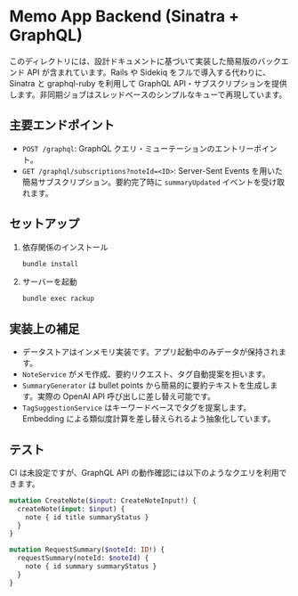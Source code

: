 # Memo App Backend (Sinatra + GraphQL)

このディレクトリには、設計ドキュメントに基づいて実装した簡易版のバックエンド API が含まれています。Rails や Sidekiq をフルで導入する代わりに、Sinatra と graphql-ruby を利用して GraphQL API・サブスクリプションを提供します。非同期ジョブはスレッドベースのシンプルなキューで再現しています。

## 主要エンドポイント
- `POST /graphql`: GraphQL クエリ・ミューテーションのエントリーポイント。
- `GET /graphql/subscriptions?noteId=<ID>`: Server-Sent Events を用いた簡易サブスクリプション。要約完了時に `summaryUpdated` イベントを受け取れます。

## セットアップ
1. 依存関係のインストール
   ```bash
   bundle install
   ```
2. サーバーを起動
   ```bash
   bundle exec rackup
   ```

## 実装上の補足
- データストアはインメモリ実装です。アプリ起動中のみデータが保持されます。
- `NoteService` がメモ作成、要約リクエスト、タグ自動提案を担います。
- `SummaryGenerator` は bullet points から簡易的に要約テキストを生成します。実際の OpenAI API 呼び出しに差し替え可能です。
- `TagSuggestionService` はキーワードベースでタグを提案します。Embedding による類似度計算を差し替えられるよう抽象化しています。

## テスト
CI は未設定ですが、GraphQL API の動作確認には以下のようなクエリを利用できます。
```graphql
mutation CreateNote($input: CreateNoteInput!) {
  createNote(input: $input) {
    note { id title summaryStatus }
  }
}
```

```graphql
mutation RequestSummary($noteId: ID!) {
  requestSummary(noteId: $noteId) {
    note { id summary summaryStatus }
  }
}
```
